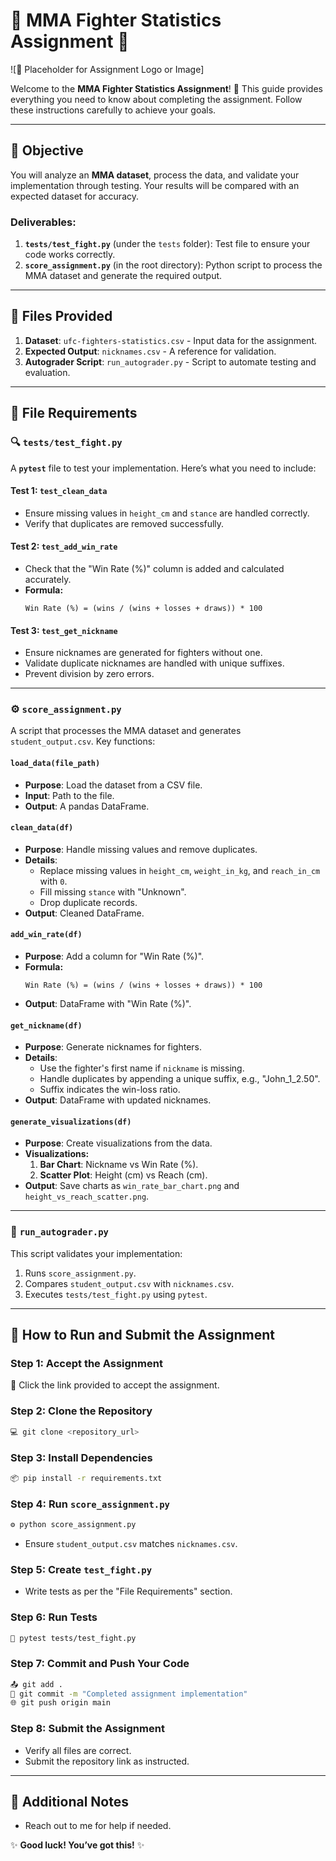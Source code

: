 # 🥋 **MMA Fighter Statistics Assignment** 🥊

![📸 Placeholder for Assignment Logo or Image]

Welcome to the **MMA Fighter Statistics Assignment**! 🚀 This guide provides everything you need to know about completing the assignment. Follow these instructions carefully to achieve your goals.

---

## 🎯 **Objective**

You will analyze an **MMA dataset**, process the data, and validate your implementation through testing. Your results will be compared with an expected dataset for accuracy.

### Deliverables:
1. **`tests/test_fight.py`** (under the `tests` folder): Test file to ensure your code works correctly.
2. **`score_assignment.py`** (in the root directory): Python script to process the MMA dataset and generate the required output.

---

## 📂 **Files Provided**

1. **Dataset**: `ufc-fighters-statistics.csv` - Input data for the assignment.
2. **Expected Output**: `nicknames.csv` - A reference for validation.
3. **Autograder Script**: `run_autograder.py` - Script to automate testing and evaluation.

---

## 📝 **File Requirements**

### 🔍 `tests/test_fight.py`

A **`pytest`** file to test your implementation. Here’s what you need to include:

#### **Test 1: `test_clean_data`**
- Ensure missing values in `height_cm` and `stance` are handled correctly.
- Verify that duplicates are removed successfully.

#### **Test 2: `test_add_win_rate`**
- Check that the "Win Rate (%)" column is added and calculated accurately.
- **Formula:**
  ```
  Win Rate (%) = (wins / (wins + losses + draws)) * 100
  ```

#### **Test 3: `test_get_nickname`**
- Ensure nicknames are generated for fighters without one.
- Validate duplicate nicknames are handled with unique suffixes.
- Prevent division by zero errors.

---

### ⚙️ `score_assignment.py`

A script that processes the MMA dataset and generates `student_output.csv`. Key functions:

#### **`load_data(file_path)`**
- **Purpose**: Load the dataset from a CSV file.
- **Input**: Path to the file.
- **Output**: A pandas DataFrame.

#### **`clean_data(df)`**
- **Purpose**: Handle missing values and remove duplicates.
- **Details**:
  - Replace missing values in `height_cm`, `weight_in_kg`, and `reach_in_cm` with `0`.
  - Fill missing `stance` with "Unknown".
  - Drop duplicate records.
- **Output**: Cleaned DataFrame.

#### **`add_win_rate(df)`**
- **Purpose**: Add a column for "Win Rate (%)".
- **Formula:**
  ```
  Win Rate (%) = (wins / (wins + losses + draws)) * 100
  ```
- **Output**: DataFrame with "Win Rate (%)".

#### **`get_nickname(df)`**
- **Purpose**: Generate nicknames for fighters.
- **Details**:
  - Use the fighter's first name if `nickname` is missing.
  - Handle duplicates by appending a unique suffix, e.g., "John_1_2.50".
  - Suffix indicates the win-loss ratio.
- **Output**: DataFrame with updated nicknames.

#### **`generate_visualizations(df)`**
- **Purpose**: Create visualizations from the data.
- **Visualizations:**
  1. **Bar Chart**: Nickname vs Win Rate (%).
  2. **Scatter Plot**: Height (cm) vs Reach (cm).
- **Output**: Save charts as `win_rate_bar_chart.png` and `height_vs_reach_scatter.png`.

---

### 🧪 `run_autograder.py`

This script validates your implementation:
1. Runs `score_assignment.py`.
2. Compares `student_output.csv` with `nicknames.csv`.
3. Executes `tests/test_fight.py` using `pytest`.

---

## 🚀 **How to Run and Submit the Assignment**

### Step 1: Accept the Assignment
🔗 Click the link provided to accept the assignment.

### Step 2: Clone the Repository
```bash
💻 git clone <repository_url>
```

### Step 3: Install Dependencies
```bash
📦 pip install -r requirements.txt
```

### Step 4: Run `score_assignment.py`
```bash
⚙️ python score_assignment.py
```
- Ensure `student_output.csv` matches `nicknames.csv`.

### Step 5: Create `test_fight.py`
- Write tests as per the "File Requirements" section.

### Step 6: Run Tests
```bash
🧪 pytest tests/test_fight.py
```

### Step 7: Commit and Push Your Code
```bash
📤 git add .
📝 git commit -m "Completed assignment implementation"
🌐 git push origin main
```

### Step 8: Submit the Assignment
- Verify all files are correct.
- Submit the repository link as instructed.

---

## 🔔 **Additional Notes**

- Reach out to me for help if needed.

✨ **Good luck! You’ve got this!** ✨

